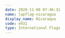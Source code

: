 ```yaml
---
date: 2020-11-08 07:46:31
name: lapflag-nicaragua
display_name: Nicaraqua
code: e931
type: International Flags
---
```

